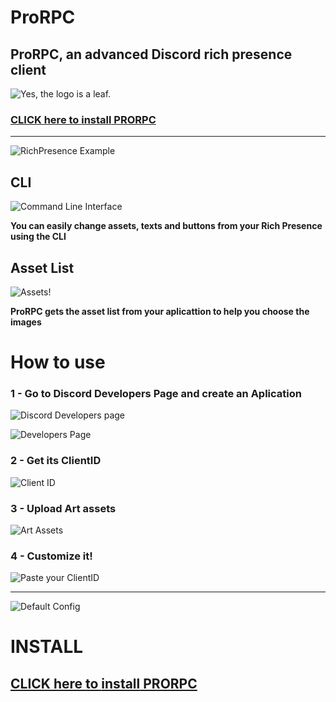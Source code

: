 # ProRPC

## ProRPC, an advanced Discord rich presence client

![Yes, the logo is a leaf.](https://user-images.githubusercontent.com/63875673/112149568-e612be80-8bbd-11eb-8f39-0faa2b55008c.png)


### [CLICK here to **install** PRORPC](https://github.com/YamanduGermano/ProRPC/tree/main/Versions)

___


![RichPresence Example](https://user-images.githubusercontent.com/63875673/112144168-9b8e4380-8bb7-11eb-8729-6988dde0b5c3.png)




## CLI
![Command Line Interface](https://user-images.githubusercontent.com/63875673/112143406-95e42e00-8bb6-11eb-95f4-dced0296374b.png)

**You can easily change assets, texts and buttons from your Rich Presence using the CLI**



## Asset List
![Assets!](https://user-images.githubusercontent.com/63875673/112143638-eeb3c680-8bb6-11eb-8b84-1b7bf9c4e15a.png)

**ProRPC gets the asset list from your aplicattion to help you choose the images**


# How to use

### 1 - Go to Discord Developers Page and create an Aplication

![Discord Developers page](https://user-images.githubusercontent.com/63875673/112144914-79e18c00-8bb8-11eb-8c0a-3f148daeb95b.png)

![Developers Page](https://discord.com/developers/applications)


### 2 - Get its ClientID

![Client ID](https://user-images.githubusercontent.com/63875673/112146305-2cfeb500-8bba-11eb-99c0-e359192c074f.png)


### 3 - Upload Art assets

![Art Assets](https://user-images.githubusercontent.com/63875673/112146465-5c152680-8bba-11eb-8594-18d1af558cbc.png)

### 4 - Customize it!
![Paste your ClientID](https://user-images.githubusercontent.com/63875673/112146724-ad251a80-8bba-11eb-9843-08648873d882.png)


___


![Default Config](https://user-images.githubusercontent.com/63875673/112146923-e2ca0380-8bba-11eb-819f-c01afb7102f8.png)

# INSTALL

## [CLICK here to **install** PRORPC](https://github.com/YamanduGermano/ProRPC/tree/main/Versions)
